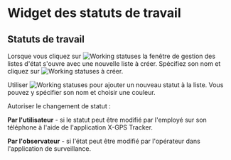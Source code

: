 # Widget des statuts de travail

## Statuts de travail

Lorsque vous cliquez sur <img src="https://www.navixy.com/wp-content/uploads/2021/09/zjhopml.png" alt="Working statuses" data-size="line"> la fenêtre de gestion des listes d'état s'ouvre avec une nouvelle liste à créer. Spécifiez son nom et cliquez sur <img src="https://www.navixy.com/wp-content/uploads/2021/09/avcljbl.png" alt="Working statuses" data-size="line"> à créer.

Utiliser ![Working statuses](https://www.navixy.com/wp-content/uploads/2021/09/fxnvkwl-1.png) pour ajouter un nouveau statut à la liste. Vous pouvez y spécifier son nom et choisir une couleur.

Autoriser le changement de statut :

**Par l'utilisateur** - si le statut peut être modifié par l'employé sur son téléphone à l'aide de l'application X-GPS Tracker.

**Par l'observateur** - si l'état peut être modifié par l'opérateur dans l'application de surveillance.
